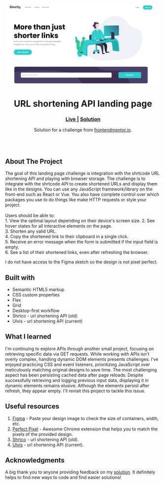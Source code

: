 ![Url Shortening Api](images/project-ss.png)

<h1 align="center">URL shortening API landing page</h1>

<div align="center">
  <h3>
    <a href="https://github.com/Sonu-Dutta/Frontendmentor-url-shortening-api" color="white">
      Live
    </a>
    <span> | </span>
    <a href="https://www.frontendmentor.io/challenges/url-shortening-api-landing-page-2ce3ob-G/hub">
      Solution
    </a>
  </h3>
</div>
<div align="center">
   Solution for a challenge from  <a href="https://www.frontendmentor.io/" target="_blank">frontendmentor.io</a>.
</div>
<br>
<br>
<br>

## About The Project

<p>The goal of this landing page challenge is integration with the shrtcode URL shortening API and playing with browser storage.
The challenge is to integrate with the shrtcode API to create shortened URLs and display them like in the designs.
You can use any JavaScript framework/library on the front-end such as React or Vue. You also have complete control over which packages you use to do things like make HTTP requests or style your project.
<br><br>Users should be able to:
<br>1. View the optimal layout depending on their device's screen size.
2. See hover states for all interactive elements on the page.
<br>
3. Shorten any valid URL.
<br>
4. Copy the shortened link to their clipboard in a single click.
<br>
  5. Receive an error message when the form is submitted if the input field is empty.
  <br>
  6. See a list of their shortened links, even after refreshing the browser.
<br> <p>I do not have access to the Figma sketch so the design is not pixel perfect.</p>

## Built with

- Semantic HTML5 markup
- CSS custom properties
- Flex
- Grid
- Desktop-first workflow
- Shrtco - url shortening API (old)
- Ulvis - url shortening API (current)

## What I learned

I'm continuing to explore APIs through another small project, focusing on retrieving specific data via GET requests. While working with APIs isn't overly complex, handling dynamic DOM elements presents challenges. I've enjoyed practicing CSS and event listeners, prioritizing JavaScript over meticulously matching original designs to save time. The most challenging aspect has been persisting cached data after page reloads. Despite successfully retrieving and logging previous input data, displaying it in dynamic elements remains elusive. Although the elements persist after refresh, they appear empty. I'll revisit this project to tackle this issue.

## Useful resources

1. <a href="https://www.figma.com/">Figma</a> - Paste your design image to check the size of containers, width, etc.
2. <a href="https://chrome.google.com/webstore/detail/perfectpixel-by-welldonec/dkaagdgjmgdmbnecmcefdhjekcoceebi">Perfect Pixel</a> - Awesome Chrome extension that helps you to match the pixels of the provided design.
3. <a href="https://shrtco.de/">Shrtco</a> - url shortening API (old).
4. <a href="https://ulvis.net/developer.html">Ulvis</a> - url shortening API (current).

## Acknowledgments

A big thank you to anyone providing feedback on my <a href="https://www.frontendmentor.io/challenges/url-shortening-api-landing-page-2ce3ob-G/hub">solution</a>. It definitely helps to find new ways to code and find easier solutions!

